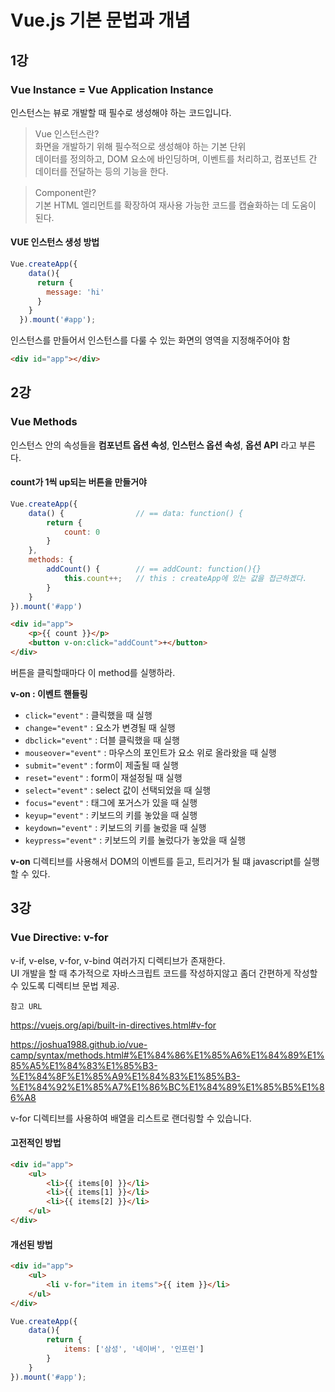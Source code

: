 # Vue.js 기본 문법과 개념

## 1강

### Vue Instance = Vue Application Instance

인스턴스는 뷰로 개발할 때 필수로 생성해야 하는 코드입니다.

> Vue 인스턴스란?  
> 화면을 개발하기 위해 필수적으로 생성해야 하는 기본 단위  
데이터를 정의하고, DOM 요소에 바인딩하며, 이벤트를 처리하고, 컴포넌트 간 데이터를 전달하는 등의 기능을 한다.

> Component란?  
> 기본 HTML 엘리먼트를 확장하여 재사용 가능한 코드를 캡슐화하는 데 도움이 된다.


#### VUE 인스턴스 생성 방법
```javascript
Vue.createApp({
    data(){
      return {
        message: 'hi'
      }
    }
  }).mount('#app');
```
인스턴스를 만들어서 인스턴스를 다룰 수 있는 화면의 영역을 지정해주어야 함
```html
<div id="app"></div>
```


## 2강

### Vue Methods

인스턴스 안의 속성들을 **컴포넌트 옵션 속성**, **인스턴스 옵션 속성**, **옵션 API** 라고 부른다.


#### count가 1씩 up되는 버튼을 만들거야

```javascript
Vue.createApp({
    data() {                // == data: function() {
        return {
            count: 0
        }
    },
    methods: {
        addCount() {        // == addCount: function(){}
            this.count++;   // this : createApp에 있는 값을 접근하겠다.
        }
    }
}).mount('#app')
```

```html
<div id="app">
    <p>{{ count }}</p>
    <button v-on:click="addCount">+</button> 
</div>
```

버튼을 클릭할때마다 이 method를 실행하라.


**v-on : 이벤트 핸들링** 

* `click="event"` : 클릭했을 때 실행
* `change="event"` : 요소가 변경될 때 실행
* `dbclick="event"` : 더블 클릭했을 때 실행
* `mouseover="event"` : 마우스의 포인트가 요소 위로 올라왔을 때 실행
* `submit="event"` : form이 제출될 때 실행
* `reset="event"` : form이 재설정될 때 실행
* `select="event"` : select 값이 선택되었을 때 실행
* `focus="event"` : 태그에 포거스가 있을 때 실행
* `keyup="event"` : 키보드의 키를 놓았을 때 실행
* `keydown="event"` : 키보드의 키를 눌렀을 때 실행
* `keypress="event"` : 키보드의 키를 눌렀다가 놓았을 때 실행

**v-on** 디렉티브를 사용해서 DOM의 이벤트를 듣고, 트리거가 될 떄 javascript를 실행할 수 있다.


## 3강

### Vue Directive: v-for

v-if, v-else, v-for, v-bind 여러가지 디렉티브가 존재한다.  
UI 개발을 할 때 추가적으로 자바스크립트 코드를 작성하지않고 좀더 간편하게 작성할 수 있도록 디렉티브 문법 제공.

`참고 URL`  

https://vuejs.org/api/built-in-directives.html#v-for  

https://joshua1988.github.io/vue-camp/syntax/methods.html#%E1%84%86%E1%85%A6%E1%84%89%E1%85%A5%E1%84%83%E1%85%B3-%E1%84%8F%E1%85%A9%E1%84%83%E1%85%B3-%E1%84%92%E1%85%A7%E1%86%BC%E1%84%89%E1%85%B5%E1%86%A8  


v-for 디렉티브를 사용하여 배열을 리스트로 랜더링할 수 있습니다.

#### 고전적인 방법
```html
<div id="app">
    <ul>
        <li>{{ items[0] }}</li>
        <li>{{ items[1] }}</li>
        <li>{{ items[2] }}</li>
    </ul>
</div>
```

#### 개선된 방법
```html
<div id="app">
    <ul>
        <li v-for="item in items">{{ item }}</li>
    </ul>
</div>
```

```javascript
Vue.createApp({
    data(){
        return {
            items: ['삼성', '네이버', '인프런']
        }
    }
}).mount('#app');
```
